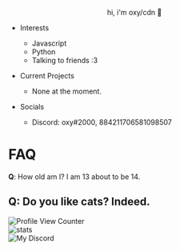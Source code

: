 <p align="center">
       hi, i'm oxy/cdn 👋
</p>

* Interests
  * Javascript
  * Python
  * Talking to friends :3
  
  
* Current Projects
  * None at the moment.
 
* Socials
  * Discord: oxy#2000, 884211706581098507
  
# FAQ
**Q**: How old am I? I am 13 about to be 14.

**Q**: Do you like cats? Indeed.
---
![Profile View Counter](https://komarev.com/ghpvc/?username=i3gaps)    
![stats](https://github-readme-stats.vercel.app/api/top-langs/?username=i3gaps&theme=blue-green)   
![My Discord](https://discord-readme-badge.vercel.app/api?id=884211706581098507)
